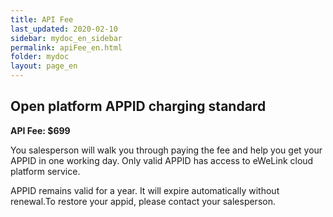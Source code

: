 ```yaml
---
title: API Fee
last_updated: 2020-02-10
sidebar: mydoc_en_sidebar
permalink: apiFee_en.html
folder: mydoc
layout: page_en
---
```


## Open platform APPID charging standard

**API Fee: $699**

You salesperson will walk you through paying the fee and help you get your APPID in one working day. Only valid APPID has access to eWeLink cloud platform service. 

APPID remains valid for a year. It will expire automatically without renewal.To restore your appid, please contact your salesperson.